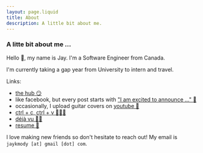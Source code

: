 ```yaml
---
layout: page.liquid
title: About
description: A little bit about me.
---
```


### A litte bit about me ...

Hello 👋, my name is Jay. I'm a Software Engineer from Canada.

I'm currently taking a gap year from University to intern and travel.

Links:
- [the hub 😏](https://github.com/jaymody)
- like facebook, but every post starts with ["I am excited to announce ..." 👔](https://www.linkedin.com/in/jaykmody/)
- occasionally, I upload guitar covers on [youtube 🎸](https://www.youtube.com/channel/UCwJzU57tHnbgaI0eECNKqjw)
- [ctrl + c, ctrl + v 👨🏽‍💻](https://stackoverflow.com/users/11070463/jay-mody)
- [déjà vu ✍🏽](/)
- [resume 📄](/resume.pdf)

I love making new friends so don't hesitate to reach out! My email is `jaykmody [at] gmail [dot] com`.
